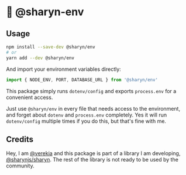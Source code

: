 # 🌹 @sharyn-env

## Usage

```bash
npm install --save-dev @sharyn/env
# or
yarn add --dev @sharyn/env
```

And import your environment variables directly:

```js
import { NODE_ENV, PORT, DATABASE_URL } from '@sharyn/env'
```

This package simply runs `dotenv/config` and exports `process.env` for a convenient access.

Just use `@sharyn/env` in every file that needs access to the environment, and forget about `dotenv` and `process.env` completely. Yes it will run `dotenv/config` multiple times if you do this, but that's fine with me.

## Credits

Hey, I am [@verekia](https://github.com/verekia) and this package is part of a library I am developing, [@sharynjs/sharyn](https://github.com/sharynjs/sharyn). The rest of the library is not ready to be used by the community.
